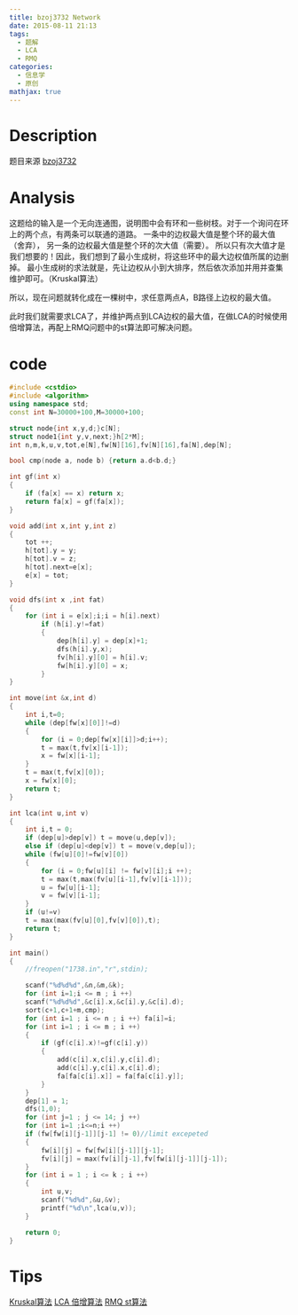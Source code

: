 ```yaml
---
title: bzoj3732 Network
date: 2015-08-11 21:13
tags:
  - 题解
  - LCA
  - RMQ
categories:
  - 信息学
  - 原创
mathjax: true
---
```

Description
==
题目来源
[bzoj3732](http://www.lydsy.com/JudgeOnline/problem.php?id=3732)


Analysis
==
这题给的输入是一个无向连通图，说明图中会有环和一些树枝。对于一个询问在环上的两个点，有两条可以联通的道路。
一条中的边权最大值是整个环的最大值（舍弃），
另一条的边权最大值是整个环的次大值（需要）。
所以只有次大值才是我们想要的！因此，我们想到了最小生成树，将这些环中的最大边权值所属的边删掉。
最小生成树的求法就是，先让边权从小到大排序，然后依次添加并用并查集维护即可。（Kruskal算法）

所以，现在问题就转化成在一棵树中，求任意两点A，B路径上边权的最大值。

此时我们就需要求LCA了，并维护两点到LCA边权的最大值，在做LCA的时候使用倍增算法，再配上RMQ问题中的st算法即可解决问题。

code
==

```cpp
#include <cstdio>
#include <algorithm>
using namespace std;
const int N=30000+100,M=30000+100;

struct node{int x,y,d;}c[N];
struct node1{int y,v,next;}h[2*M];
int n,m,k,u,v,tot,e[N],fw[N][16],fv[N][16],fa[N],dep[N];

bool cmp(node a, node b) {return a.d<b.d;}

int gf(int x)
{
	if (fa[x] == x) return x;
	return fa[x] = gf(fa[x]);
}

void add(int x,int y,int z)
{
	tot ++;
	h[tot].y = y;
	h[tot].v = z;
	h[tot].next=e[x];
	e[x] = tot;
}

void dfs(int x ,int fat)
{
	for (int i = e[x];i;i = h[i].next)
		if (h[i].y!=fat)
		{
			dep[h[i].y] = dep[x]+1;
			dfs(h[i].y,x);
			fv[h[i].y][0] = h[i].v;
			fw[h[i].y][0] = x;
		}
}

int move(int &x,int d)
{
	int i,t=0;
	while (dep[fw[x][0]]!=d)
	{
		for (i = 0;dep[fw[x][i]]>d;i++);
		t = max(t,fv[x][i-1]);
		x = fw[x][i-1];
	}
	t = max(t,fv[x][0]);
	x = fw[x][0];
	return t;
}

int lca(int u,int v)
{
	int i,t = 0;
	if (dep[u]>dep[v]) t = move(u,dep[v]);
	else if (dep[u]<dep[v]) t = move(v,dep[u]);
	while (fw[u][0]!=fw[v][0])
	{
		for (i = 0;fw[u][i] != fw[v][i];i ++);
		t = max(t,max(fv[u][i-1],fv[v][i-1]));
		u = fw[u][i-1];
		v = fw[v][i-1];
	}
	if (u!=v)
	t = max(max(fv[u][0],fv[v][0]),t);
	return t;
}

int main()
{
	//freopen("1738.in","r",stdin);

	scanf("%d%d%d",&n,&m,&k);
	for (int i=1;i <= m ; i ++)
	scanf("%d%d%d",&c[i].x,&c[i].y,&c[i].d);
	sort(c+1,c+1+m,cmp);
	for (int i=1 ; i <= n ; i ++) fa[i]=i;
	for (int i=1 ; i <= m ; i ++)
	{
		if (gf(c[i].x)!=gf(c[i].y))
		{
			add(c[i].x,c[i].y,c[i].d);
			add(c[i].y,c[i].x,c[i].d);
			fa[fa[c[i].x]] = fa[fa[c[i].y]];
		}
	}
	dep[1] = 1;
	dfs(1,0);
	for (int j=1 ; j <= 14; j ++)
	for (int i=1 ;i<=n;i ++)
	if (fw[fw[i][j-1]][j-1] != 0)//limit excepeted
	{
		fw[i][j] = fw[fw[i][j-1]][j-1];
		fv[i][j] = max(fv[i][j-1],fv[fw[i][j-1]][j-1]);
	}
	for (int i = 1 ; i <= k ; i ++)
	{
		int u,v;
		scanf("%d%d",&u,&v);
		printf("%d\n",lca(u,v));
	}	

	return 0;
}
```

Tips
==
[Kruskal算法](http://baike.baidu.com/link?url=0x-xezmCp5Fud_PyEPvp6gBHGzdU2tnG-6zEg42g5f6jL7QCCOygSbY8CwqnDalzqb9Ol-36JJJVrw2UBaN5x_#4_1)
[LCA 倍增算法](http://www.tuicool.com/articles/N7jQV32)
[RMQ st算法](http://www.cnblogs.com/Missa/archive/2012/10/01/2709686.html)

